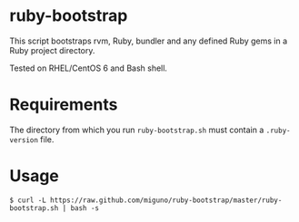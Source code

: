 ruby-bootstrap
==============

This script bootstraps rvm, Ruby, bundler and any defined Ruby gems in a Ruby project directory.

Tested on RHEL/CentOS 6 and Bash shell.

# Requirements

The directory from which you run ``ruby-bootstrap.sh`` must contain a ``.ruby-version`` file.


# Usage

    $ curl -L https://raw.github.com/miguno/ruby-bootstrap/master/ruby-bootstrap.sh | bash -s

